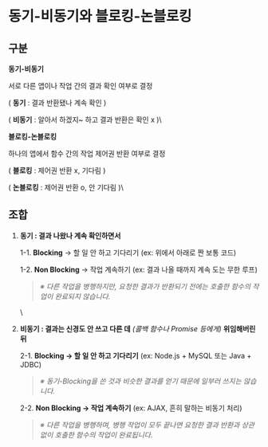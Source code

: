 # 동기-비동기와 블로킹-논블로킹

## 구분

**동기-비동기**

&#x20;   서로 다른 앱이나 작업 간의 결과 확인 여부로 결정

&#x20;   ( **동기** : 결과 반환됐나 계속 확인 )

&#x20;   ( **비동기** : 알아서 하겠지\~ 하고 결과 반환은 확인 x )\

**블로킹-논블로킹**  &#x20;

&#x20;   하나의 앱에서 함수 간의 작업 제어권 반환 여부로 결정

&#x20;   ( **블로킹** : 제어권 반환 x, 기다림 )

&#x20;   ( **논블로킹** : 제어권 반환 o, 안 기다림 )\

## 조합

1. **동기 : 결과 나왔나 계속 확인하면서**
   
   1-1. **Blocking** → 할 일 안 하고 기다리기 (ex: 위에서 아래로 짠 보통 코드)
   
   1-2. **Non Blocking** → 작업 계속하기 (ex: 결과 나올 때까지 계속 도는 무한 루프)
   
   > _※ 다른 작업을 병행하지만, 요청한 결과가 반환되기 전에는 호출한 함수의 작업이 완료되지 않습니다._
   
   \

2. **비동기 : 결과는 신경도 안 쓰고 다른 데** _(콜백 함수나 Promise 등에게)_ **위임해버린 뒤**
   
   2-1. **Blocking → 할 일 안 하고 기다리기** (ex: Node.js + MySQL 또는 Java + JDBC)
   
   > _※ 동기-Blocking을 쓴 것과 비슷한 결과를 얻기 때문에 일부러 쓰지는 않습니다._
   
   2-2. **Non Blocking → 작업 계속하기** (ex: AJAX, 흔히 말하는 비동기 처리)
   
   > _※ 다른 작업을 병행하며, 병행 작업이 모두 끝나면 요청한 결과 반환과 상관 없이 호출한 함수의 작업이 완료됩니다._
